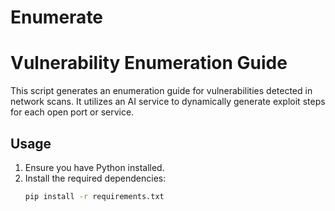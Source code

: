 # Enumerate

# Vulnerability Enumeration Guide

This script generates an enumeration guide for vulnerabilities detected in network scans. It utilizes an AI service to dynamically generate exploit steps for each open port or service.

## Usage

1. Ensure you have Python installed.
2. Install the required dependencies:
   ```sh
   pip install -r requirements.txt
